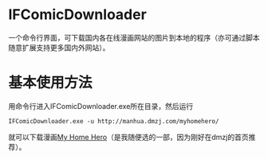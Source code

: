 # IFComicDownloader
一个命令行界面，可下载国内各在线漫画网站的图片到本地的程序（亦可通过脚本随意扩展支持更多国内外网站）。

# 基本使用方法
用命令行进入IFComicDownloader.exe所在目录，然后运行
```
IFComicDownloader.exe -u http://manhua.dmzj.com/myhomehero/
```
就可以下载漫画[My Home Hero](http://manhua.dmzj.com/myhomehero/)（是我随便选的一部，因为刚好在dmzj的首页推荐）。
